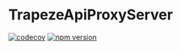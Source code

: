# TrapezeApiProxyServer

[![codecov](https://codecov.io/gh/donmahallem/trapeze/branch/master/graph/badge.svg?flag=TrapezeApiProxyServer)](https://codecov.io/gh/donmahallem/trapeze/tree/master/packages/trapeze-api-proxy-server) [![npm version](https://badge.fury.io/js/%40donmahallem%2Ftrapeze-api-proxy-server.svg)](https://badge.fury.io/js/%40donmahallem%2Ftrapeze-api-proxy-server)
